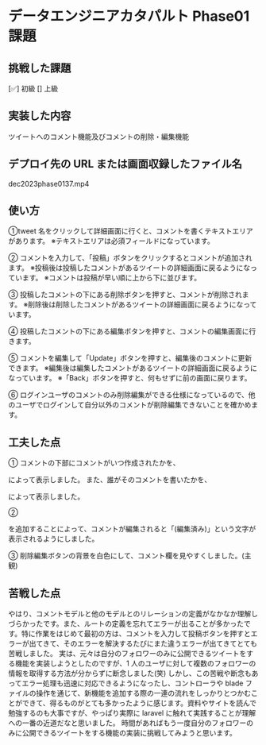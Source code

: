 # データエンジニアカタパルト Phase01 課題

## 挑戦した課題

[✅] 初級
[] 上級

## 実装した内容

ツイートへのコメント機能及びコメントの削除・編集機能

## デプロイ先の URL または画面収録したファイル名

dec2023phase0137.mp4

## 使い方

①tweet 名をクリックして詳細画面に行くと、コメントを書くテキストエリアがあります。
※テキストエリアは必須フィールドになっています。

② コメントを入力して、「投稿」ボタンをクリックするとコメントが追加されます。
※投稿後は投稿したコメントがあるツイートの詳細画面に戻るようになっています。
※コメントは投稿が早い順に上から下に並びます。

③ 投稿したコメントの下にある削除ボタンを押すと、コメントが削除されます。
※削除後は削除したコメントがあるツイートの詳細画面に戻るようになっています。

④ 投稿したコメントの下にある編集ボタンを押すと、コメントの編集画面に行きます。

⑤ コメントを編集して「Update」ボタンを押すと、編集後のコメントに更新できます。
※編集後は編集したコメントがあるツイートの詳細画面に戻るようになっています。
※「Back」ボタンを押すと、何もせずに前の画面に戻ります。

⑥ ログインユーザのコメントのみ削除編集ができる仕様になっているので、他のユーザでログインして自分以外のコメントが削除編集できないことを確かめます。

## 工夫した点

①
コメントの下部にコメントがいつ作成されたかを、

<!--<p class="text-sm text-gray-500">{{ $comment->created_at->diffForHumans() }}</p>-->

によって表示しました。
また、誰がそのコメントを書いたかを、

<!--<p class="text-sm text-gray-500">Comment by: {{ $comment->user->name }}</p>-->

によって表示しました。

②

<!-- @if ($comment->created_at != $comment->updated_at)
<p class="text-sm text-gray-500">(編集済み)</p>
@endif-->

を追加することによって、コメントが編集されると「(編集済み)」という文字が表示されるようにしました。

③ 削除編集ボタンの背景を白色にして、コメント欄を見やすくしました。(主観)

## 苦戦した点

やはり、コメントモデルと他のモデルとのリレーションの定義がなかなか理解しづらかったです。また、ルートの定義を忘れてエラーが出ることが多かったです。特に作業をはじめて最初の方は、コメントを入力して投稿ボタンを押すとエラーが出てきて、そのエラーを解決するたびにまた違うエラーが出てきてとても苦戦しました。
実は、元々は自分のフォロワーのみに公開できるツイートをする機能を実装しようとしたのですが、1 人のユーザに対して複数のフォロワーの情報を取得する方法が分からずに断念しました(笑)
しかし、この苦戦や断念もあってエラー処理も迅速に対応できるようになったし、コントローラや blade ファイルの操作を通じて、新機能を追加する際の一連の流れをしっかりとつかむことができて、得るものがとても多かったように感じます。資料やサイトを読んで勉強するのも大事ですが、やっぱり実際に laravel に触れて実践することが理解への一番の近道だなと思いました。
時間があればもう一度自分のフォロワーのみに公開できるツイートをする機能の実装に挑戦してみようと思います。
